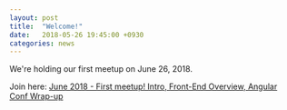 ```yaml
---
layout: post
title:  "Welcome!"
date:   2018-05-26 19:45:00 +0930
categories: news
---
```

We're holding our first meetup on June 26, 2018.

Join here: [June 2018 - First meetup! Intro, Front-End Overview, Angular Conf Wrap-up][meetup-june]

[meetup-june]: https://www.meetup.com/Front-End-Developers-Adelaide-FEDA/events/250875178/

